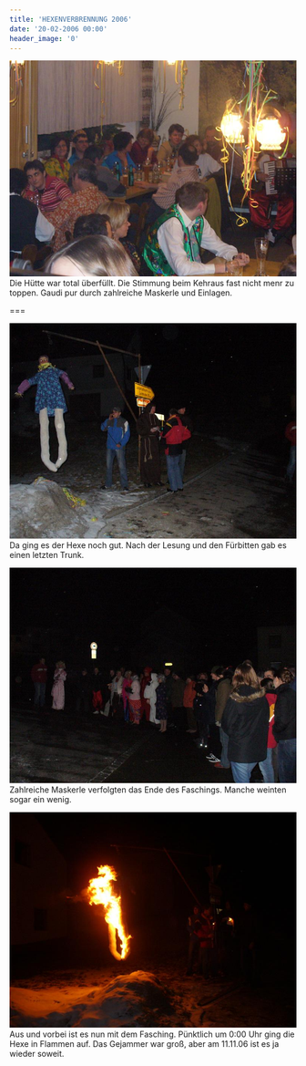 ```yaml
---
title: 'HEXENVERBRENNUNG 2006'
date: '20-02-2006 00:00'
header_image: '0'
---
```


![](hexe04.jpg)
Die Hütte war total überfüllt. Die Stimmung beim Kehraus fast nicht menr zu toppen. Gaudi pur durch zahlreiche Maskerle und Einlagen.

===

![](hexe03.jpg)
Da ging es der Hexe noch gut. Nach der Lesung und den Fürbitten gab es einen letzten Trunk.

![](hexe02.jpg)	
Zahlreiche Maskerle verfolgten das Ende des Faschings. Manche weinten sogar ein wenig.

![](hexe01.jpg)
Aus und vorbei ist es nun mit dem Fasching. Pünktlich um 0:00 Uhr ging die Hexe in Flammen auf. Das Gejammer war groß, aber am 11.11.06 ist es ja wieder soweit.